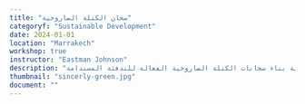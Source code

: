 ```yaml
---
title: "سخان الكتلة الصاروخية"
categoryf: "Sustainable Development"
date: 2024-01-01
location: "Marrakech"
workshop: true
instructor: "Eastman Johnson"
description: "تعلم كيفية بناء سخانات الكتلة الصاروخية الفعالة للتدفئة المستدامة."
thumbnail: "sincerly-green.jpg"
document: ""
---
```

